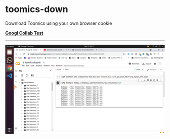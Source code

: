 # toomics-down
Download Toomics using your own browser cookie

<a href='https://colab.research.google.com/drive/1isaRavLAzBNp6tnbaWowBjFlVhOsS26w?usp=sharing'><b>Googl Collab Test</b></a><hr>
<img src='./Screenshot from 2021-09-29 00-17-13.png'>

